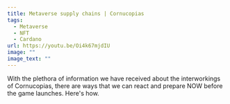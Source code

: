 ```yaml
---
title: Metaverse supply chains | Cornucopias
tags:
  - Metaverse
  - NFT
  - Cardano
url: https://youtu.be/Oi4k67mjdIU
image: ""
image_text: ""
---
```


With the plethora of information we have received about the interworkings of Cornucopias, there are ways that we can react and prepare NOW before the game launches. Here's how.
